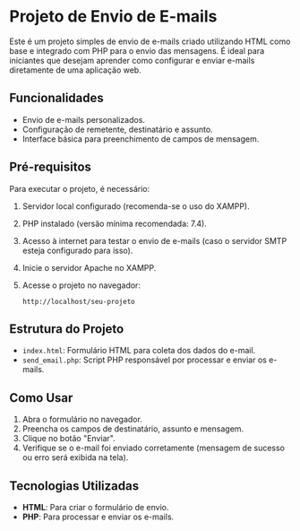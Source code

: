 # Projeto de Envio de E-mails

Este é um projeto simples de envio de e-mails criado utilizando HTML como base e integrado com PHP para o envio das mensagens. É ideal para iniciantes que desejam aprender como configurar e enviar e-mails diretamente de uma aplicação web.

## Funcionalidades

- Envio de e-mails personalizados.
- Configuração de remetente, destinatário e assunto.
- Interface básica para preenchimento de campos de mensagem.

## Pré-requisitos

Para executar o projeto, é necessário:

1. Servidor local configurado (recomenda-se o uso do XAMPP).
2. PHP instalado (versão mínima recomendada: 7.4).
3. Acesso à internet para testar o envio de e-mails (caso o servidor SMTP esteja configurado para isso).

4. Inicie o servidor Apache no XAMPP.

5. Acesse o projeto no navegador:
   ```
   http://localhost/seu-projeto
   ```

## Estrutura do Projeto

- `index.html`: Formulário HTML para coleta dos dados do e-mail.
- `send_email.php`: Script PHP responsável por processar e enviar os e-mails.

## Como Usar

1. Abra o formulário no navegador.
2. Preencha os campos de destinatário, assunto e mensagem.
3. Clique no botão "Enviar".
4. Verifique se o e-mail foi enviado corretamente (mensagem de sucesso ou erro será exibida na tela).

## Tecnologias Utilizadas

- **HTML**: Para criar o formulário de envio.
- **PHP**: Para processar e enviar os e-mails.
